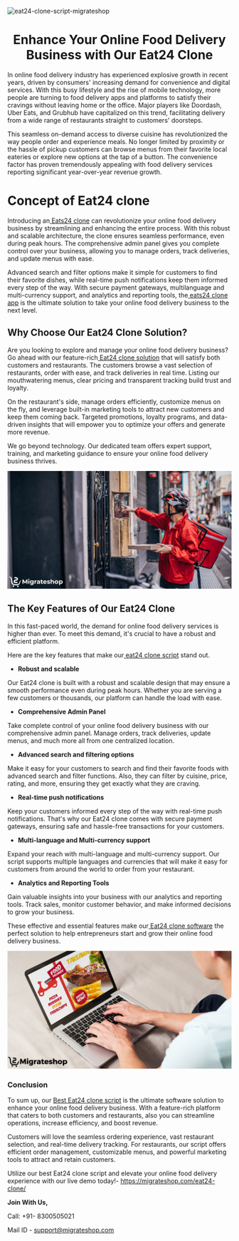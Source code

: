 ![eat24-clone-script-migrateshop](https://github.com/migrateshop/eat24-clone/assets/77200601/8d16dee2-5f75-4547-b6f9-ab4657bf46e2)


<h1 align="center"> Enhance Your Online Food Delivery Business with Our Eat24 Clone </h1>


In online food delivery industry has experienced explosive growth in recent years, driven by consumers' increasing demand for convenience and digital services. With this busy lifestyle and the rise of mobile technology, more people are turning to food delivery apps and platforms to satisfy their cravings without leaving home or the office. Major players like Doordash, Uber Eats, and Grubhub have capitalized on this trend, facilitating delivery from a wide range of restaurants straight to customers' doorsteps.

This seamless on-demand access to diverse cuisine has revolutionized the way people order and experience meals. No longer limited by proximity or the hassle of pickup customers can browse menus from their favorite local eateries or explore new options at the tap of a button. The convenience factor has proven tremendously appealing with food delivery services reporting significant year-over-year revenue growth.

# Concept of Eat24 clone
Introducing an[ Eats24 clone](https://migrateshop.com/eat24-clone/) can revolutionize your online food delivery business by streamlining and enhancing the entire process. With this robust and scalable architecture, the clone ensures seamless performance, even during peak hours. The comprehensive admin panel gives you complete control over your business, allowing you to manage orders, track deliveries, and update menus with ease.

Advanced search and filter options make it simple for customers to find their favorite dishes, while real-time push notifications keep them informed every step of the way. With secure payment gateways, multilanguage and multi-currency support, and analytics and reporting tools, the[ eats24 clone app](https://migrateshop.com/eat24-clone/) is the ultimate solution to take your online food delivery business to the next level.

## Why Choose Our Eat24 Clone Solution?
Are you looking to explore and manage your online food delivery business? Go ahead with our feature-rich[ Eat24 clone solution](https://migrateshop.com/eat24-clone/) that will satisfy both customers and restaurants. The customers browse a vast selection of restaurants, order with ease, and track deliveries in real time. Listing our mouthwatering menus, clear pricing and transparent tracking build trust and loyalty.

On the restaurant's side, manage orders efficiently, customize menus on the fly, and leverage built-in marketing tools to attract new customers and keep them coming back. Targeted promotions, loyalty programs, and data-driven insights that will empower you to optimize your offers and generate more revenue.

We go beyond technology. Our dedicated team offers expert support, training, and marketing guidance to ensure your online food delivery business thrives.

<div class="Box-sc-g0xbh4-0 iIZCet"><img alt=“eat24clone.png" src="https://github.com/migrateshop/eat24-clone/blob/main/images/eat24-clone.png" data-hpc="true" class="Box-sc-g0xbh4-0 kzRgrI"></div>

## The Key Features of Our Eat24 Clone
In this fast-paced world, the demand for online food delivery services is higher than ever. To meet this demand, it's crucial to have a robust and efficient platform. 

Here are the key features that make our[ eat24 clone script](https://migrateshop.com/eat24-clone/) stand out.
* **Robust and scalable**

Our Eat24 clone is built with a robust and scalable design that may ensure a smooth performance even during peak hours. Whether you are serving a few customers or thousands, our platform can handle the load with ease.
* **Comprehensive Admin Panel**

Take complete control of your online food delivery business with our comprehensive admin panel. Manage orders, track deliveries, update menus, and much more all from one centralized location.
* **Advanced search and filtering options**

Make it easy for your customers to search and find their favorite foods with advanced search and filter functions. Also, they can filter by cuisine, price, rating, and more, ensuring they get exactly what they are craving.
* **Real-time push notifications**

Keep your customers informed every step of the way with real-time push notifications. That's why our Eat24 clone comes with secure payment gateways, ensuring safe and hassle-free transactions for your customers.
* **Multi-language and Multi-currency support**

Expand your reach with multi-language and multi-currency support. Our script supports multiple languages and currencies that will make it easy for customers from around the world to order from your restaurant.
* **Analytics and Reporting Tools**

Gain valuable insights into your business with our analytics and reporting tools. Track sales, monitor customer behavior, and make informed decisions to grow your business.

These effective and essential features make our[ Eat24 clone software](https://migrateshop.com/eat24-clone/) the perfect solution to help entrepreneurs start and grow their online food delivery business.

<div class="Box-sc-g0xbh4-0 iIZCet"><img alt=“eat24clone.png" src="https://github.com/migrateshop/eat24-clone/blob/main/images/eat24-clone-script.png" data-hpc="true" class="Box-sc-g0xbh4-0 kzRgrI"></div>

### Conclusion
To sum up, our [Best Eat24 clone script](https://migrateshop.com/eat24-clone/) is the ultimate software solution to enhance your online food delivery business. With a feature-rich platform that caters to both customers and restaurants, also you can streamline operations, increase efficiency, and boost revenue.

Customers will love the seamless ordering experience, vast restaurant selection, and real-time delivery tracking. For restaurants, our script offers efficient order management, customizable menus, and powerful marketing tools to attract and retain customers.

Utilize our best Eat24 clone script and elevate your online food delivery experience with our live demo today!- https://migrateshop.com/eat24-clone/

**Join With Us,**

Call: +91- 8300505021

Mail ID - [support@migrateshop.com](mailto:support@migrateshop.com)
